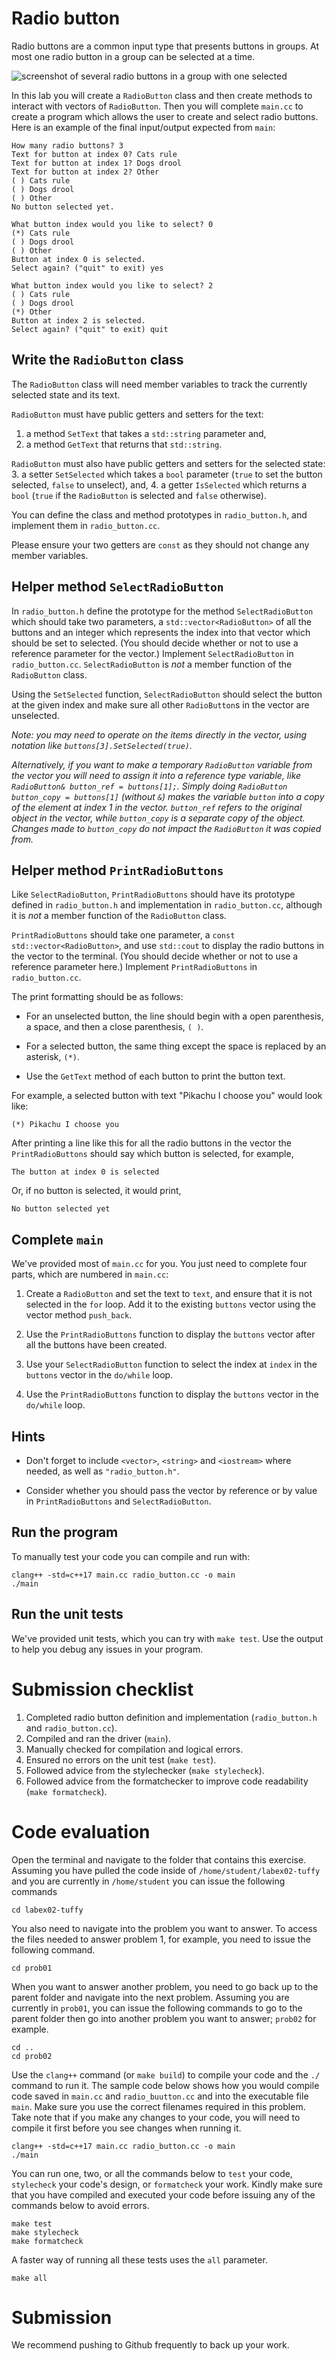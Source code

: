 # Radio button

Radio buttons are a common input type that presents buttons in groups. At most one radio button in a group can be selected at a time.

![screenshot of several radio buttons in a group with one selected](tools/radio_buttons.png)

In this lab you will create a ``RadioButton`` class and then create methods to interact with vectors of ``RadioButton``. Then you will complete ``main.cc`` to create a program which allows the user to create and select radio buttons. Here is an example of the final input/output expected from ``main``:

```
How many radio buttons? 3
Text for button at index 0? Cats rule
Text for button at index 1? Dogs drool
Text for button at index 2? Other
( ) Cats rule
( ) Dogs drool
( ) Other
No button selected yet.

What button index would you like to select? 0
(*) Cats rule
( ) Dogs drool
( ) Other
Button at index 0 is selected.
Select again? ("quit" to exit) yes

What button index would you like to select? 2
( ) Cats rule
( ) Dogs drool
(*) Other
Button at index 2 is selected.
Select again? ("quit" to exit) quit
```

## Write the ``RadioButton`` class

The ``RadioButton`` class will need member variables to track the currently selected state and its text.

``RadioButton`` must have public getters and setters for the text:
1. a method ``SetText`` that takes a ``std::string`` parameter and,
2. a method ``GetText`` that returns that ``std::string``.

``RadioButton`` must also have public getters and setters for the selected state:
3. a setter ``SetSelected`` which takes a ``bool`` parameter (``true`` to set the button selected, ``false`` to unselect), and,
4. a getter ``IsSelected`` which returns a ``bool`` (``true`` if the ``RadioButton`` is selected and ``false`` otherwise).

You can define the class and method prototypes in ``radio_button.h``, and implement them in ``radio_button.cc``.

Please ensure your two getters are ``const`` as they should not change any member variables.

## Helper method ``SelectRadioButton``

In ``radio_button.h`` define the prototype for the method ``SelectRadioButton`` which should take two parameters, a ``std::vector<RadioButton>`` of all the buttons and an integer which represents the index into that vector which should be set to selected. (You should decide whether or not to use a reference parameter for the vector.) Implement ``SelectRadioButton`` in ``radio_button.cc``. ``SelectRadioButton`` is *not* a member function of the ``RadioButton`` class.

 Using the ``SetSelected`` function, ``SelectRadioButton`` should select the button at the given index and make sure all other ``RadioButton``s in the vector are unselected.

 *Note: you may need to operate on the items directly in the vector, using notation like ``buttons[3].SetSelected(true)``.*

 *Alternatively, if you want to make a temporary ``RadioButton`` variable from the vector you will need to assign it into a reference type variable, like ``RadioButton& button_ref = buttons[1];``. Simply doing ``RadioButton button_copy = buttons[1]`` (without ``&``) makes the variable ``button`` into a copy of the element at index 1 in the vector. ``button_ref`` refers to the original object in the vector, while ``button_copy`` is a separate copy of the object. Changes made to ``button_copy`` do not impact the ``RadioButton`` it was copied from.*

## Helper method ``PrintRadioButtons``

Like ``SelectRadioButton``, ``PrintRadioButtons`` should have its prototype defined in ``radio_button.h`` and implementation in ``radio_button.cc``, although it is *not* a member function of the ``RadioButton`` class.

``PrintRadioButtons`` should take one parameter, a ``const std::vector<RadioButton>``, and use ``std::cout`` to display the radio buttons in the vector to the terminal. (You should decide whether or not to use a reference parameter here.) Implement ``PrintRadioButtons`` in ``radio_button.cc``.

The print formatting should be as follows:

* For an unselected button, the line should begin with a open parenthesis, a space, and then a close parenthesis, ``( )``.

* For a selected button, the same thing except the space is replaced by an asterisk, ``(*)``.

* Use the ``GetText`` method of each button to print the button text.

For example, a selected button with text "Pikachu I choose you" would look like:
```
(*) Pikachu I choose you
```

After printing a line like this for all the radio buttons in the vector the ``PrintRadioButtons`` should say which button is selected, for example,
```
The button at index 0 is selected
```
Or, if no button is selected, it would print,
```
No button selected yet
```

## Complete ``main``

We've provided most of ``main.cc`` for you. You just need to complete four parts, which are numbered in ``main.cc``:

1. Create a ``RadioButton`` and set the text to ``text``, and ensure that it is not selected in the ``for`` loop. Add it to the existing ``buttons`` vector using the vector method ``push_back``.

2. Use the ``PrintRadioButtons`` function to display the ``buttons`` vector after all the buttons have been created.

3. Use your ``SelectRadioButton`` function to select the index at ``index`` in the ``buttons`` vector in the ``do/while`` loop.

4. Use the ``PrintRadioButtons`` function to display the ``buttons`` vector in the ``do/while`` loop.

## Hints

* Don't forget to include ``<vector>``, ``<string>`` and ``<iostream>`` where needed, as well as ``"radio_button.h"``.

* Consider whether you should pass the vector by reference or by value in ``PrintRadioButtons`` and ``SelectRadioButton``.

## Run the program

To manually test your code you can compile and run with:

```
clang++ -std=c++17 main.cc radio_button.cc -o main
./main
```

## Run the unit tests

We've provided unit tests, which you can try with ``make test``. Use the output to help you debug any issues in your program.

# Submission checklist
1. Completed radio button definition and implementation (`radio_button.h` and `radio_button.cc`).
1. Compiled and ran the driver (`main`).
1. Manually checked for compilation and logical errors.
1. Ensured no errors on the unit test (`make test`).
1. Followed advice from the stylechecker (`make stylecheck`).
1. Followed advice from the formatchecker to improve code readability (`make formatcheck`).

# Code evaluation
Open the terminal and navigate to the folder that contains this exercise. Assuming you have pulled the code inside of `/home/student/labex02-tuffy` and you are currently in `/home/student` you can issue the following commands

```
cd labex02-tuffy
```

You also need to navigate into the problem you want to answer. To access the files needed to answer problem 1, for example, you need to issue the following command.

```
cd prob01
```

When you want to answer another problem, you need to go back up to the parent folder and navigate into the next problem. Assuming you are currently in `prob01`, you can issue the following commands to go to the parent folder then go into another problem you want to answer; `prob02` for example.

```
cd ..
cd prob02
```

Use the `clang++` command (or ``make build``) to compile your code and the `./` command to run it. The sample code below shows how you would compile code saved in `main.cc` and `radio_buutton.cc` and into the executable file `main`. Make sure you use the correct filenames required in this problem.  Take note that if you make any changes to your code, you will need to compile it first before you see changes when running it.

```
clang++ -std=c++17 main.cc radio_button.cc -o main
./main
```

You can run one, two, or all the commands below to `test` your code, `stylecheck` your code's design, or `formatcheck` your work. Kindly make sure that you have compiled and executed your code before issuing any of the commands below to avoid errors.

```
make test
make stylecheck
make formatcheck
```

A faster way of running all these tests uses the `all` parameter.

```
make all
```

# Submission

We recommend pushing to Github frequently to back up your work.
